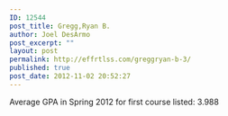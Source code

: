 ```yaml
---
ID: 12544
post_title: Gregg,Ryan B.
author: Joel DesArmo
post_excerpt: ""
layout: post
permalink: http://effrtlss.com/greggryan-b-3/
published: true
post_date: 2012-11-02 20:52:27
---
```

<p>Average GPA in Spring 2012 for first course listed: 3.988</p>